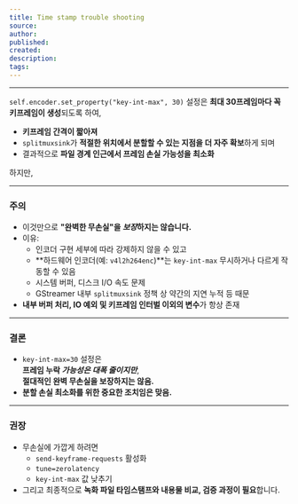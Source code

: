 ```yaml
---
title: Time stamp trouble shooting
source: 
author: 
published: 
created: 
description: 
tags:
---
```

---

`self.encoder.set_property("key-int-max", 30)` 설정은 **최대 30프레임마다 꼭 키프레임이 생성**되도록 하여,  

- **키프레임 간격이 짧아져**
- `splitmuxsink`가 **적절한 위치에서 분할할 수 있는 지점을 더 자주 확보**하게 되며
- 결과적으로 **파일 경계 인근에서 프레임 손실 가능성을 최소화**

하지만,

---

### 주의  
- 이것만으로 **"완벽한 무손실"을 *보장*하지는 않습니다.**
- 이유:  
  - 인코더 구현 세부에 따라 강제하지 않을 수 있고  
  - **하드웨어 인코더(예: `v4l2h264enc`)**는 `key-int-max` 무시하거나 다르게 작동할 수 있음  
  - 시스템 버퍼, 디스크 I/O 속도 문제  
  - GStreamer 내부 `splitmuxsink` 정책 상 약간의 지연 누적 등 때문
- **내부 버퍼 처리, IO 예외 및 키프레임 인터벌 이외의 변수**가 항상 존재  

---

### 결론
- `key-int-max=30` 설정은  
  **프레임 누락 *가능성은 대폭 줄이지만***,  
  **절대적인 완벽 무손실을 보장하지는 않음.**
- **분할 손실 최소화를 위한 중요한 조치임은 맞음.**

---

### 권장
- 무손실에 가깝게 하려면  
  - `send-keyframe-requests` 활성화
  - `tune=zerolatency`  
  - `key-int-max` 값 낮추기
- 그리고 최종적으로 **녹화 파일 타임스탬프와 내용물 비교, 검증 과정이 필요**합니다.